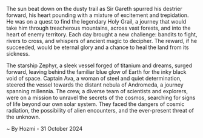 
The sun beat down on the dusty trail as Sir Gareth spurred his destrier forward, his heart pounding with a mixture of excitement and trepidation. He was on a quest to find the legendary Holy Grail, a journey that would take him through treacherous mountains, across vast forests, and into the heart of enemy territory. Each day brought a new challenge: bandits to fight, rivers to cross, and whispers of ancient magic to decipher. The reward, if he succeeded, would be eternal glory and a chance to heal the land from its sickness.

The starship Zephyr, a sleek vessel forged of titanium and dreams, surged forward, leaving behind the familiar blue glow of Earth for the inky black void of space. Captain Ava, a woman of steel and quiet determination, steered the vessel towards the distant nebula of Andromeda, a journey spanning millennia. The crew, a diverse team of scientists and explorers, were on a mission to unravel the secrets of the cosmos, searching for signs of life beyond our own solar system. They faced the dangers of cosmic radiation, the possibility of alien encounters, and the ever-present threat of the unknown. 

~ By Hozmi - 31 October 2024
